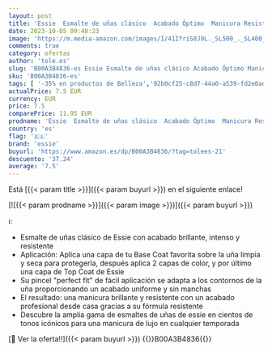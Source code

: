```yaml
---
layout: post
title: 'Essie  Esmalte de uñas clásico  Acabado Óptimo  Manicura Resistente  Tono 062 Lacquered Up  13.5 ml'
date: 2023-10-05 09:48:23
image: 'https://m.media-amazon.com/images/I/41IfriS8J9L._SL500_._SL400_.jpg'
comments: true
category: ofertas
author: 'tole.es'
slug: 'B00A3B4836-es Essie Esmalte de uñas clásico Acabado Óptimo Manicura...'
sku: 'B00A3B4836-es'
tags: [ '-35% en productos de Belleza','92b0cf25-c8d7-44a0-a539-fd2e0ad02374_0','92b0cf25-c8d7-44a0-a539-fd2e0ad02374_2601','9ed22afa-2efb-4171-8c99-31b8476ebf6d_0','9ed22afa-2efb-4171-8c99-31b8476ebf6d_5101','Arborist Merchandising Root','Belleza','Custom Stores','Diseños para uñas','Esmaltes de uñas','Manicura y pedicura','Salud y cuidado personal','Self Service','Special Features Stores','consumablesbeauty','d1f558da-03d3-4105-8a50-454423a601fb_0','d1f558da-03d3-4105-8a50-454423a601fb_5401','essie','🇪🇸', ]
actualPrice: 7.5 EUR
currency: EUR
price: 7.5
comparePrice: 11.95 EUR
prodname: 'Essie  Esmalte de uñas clásico  Acabado Óptimo  Manicura Resistente  Tono 062 Lacquered Up  13.5 ml'
country: 'es'
flag: '🇪🇸'
brand: 'essie'
buyurl: 'https://www.amazon.es/dp/B00A3B4836/?tag=tolees-21'
descuento: '37.24'
average: '7.5'
---
```


Está [{{< param title >}}]({{< param buyurl >}}) en el siguiente enlace!

[![{{< param prodname >}}]({{< param image >}})]({{< param buyurl >}})

ℹ️:

- Esmalte de uñas clásico de Essie con acabado brillante, intenso y resistente
- Aplicación: Aplica una capa de tu Base Coat favorita sobre la uña limpia y seca para protegerla, después aplica 2 capas de color, y por último una capa de Top Coat de Essie
- Su pincel "perfect fit" de fácil aplicación se adapta a los contornos de la uña proporcionando un acabado uniforme y sin manchas
- El resultado: una manicura brillante y resistente con un acabado profesional desde casa gracias a su fórmula resistente
- Descubre la amplia gama de esmaltes de uñas de essie en cientos de tonos icónicos para una manicura de lujo en cualquier temporada

[🛒 Ver la oferta!!]({{< param buyurl >}})
{{<world>}}B00A3B4836{{</world>}}
